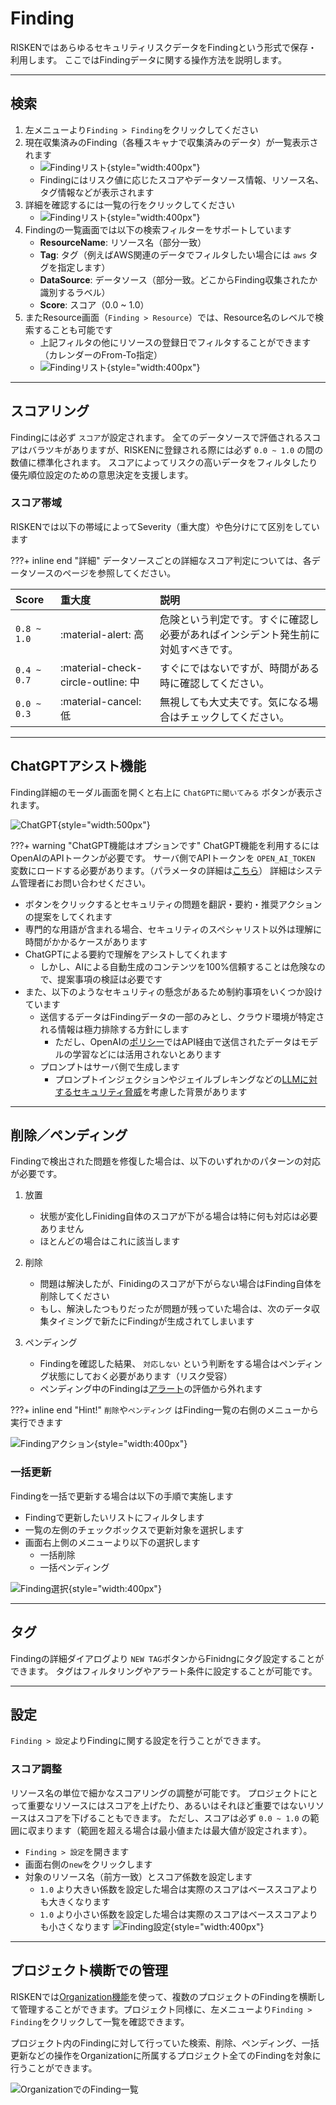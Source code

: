 # Finding
RISKENではあらゆるセキュリティリスクデータをFindingという形式で保存・利用します。
ここではFindingデータに関する操作方法を説明します。

---

## 検索

1. 左メニューより`Finding > Finding`をクリックしてください
2. 現在収集済みのFinding（各種スキャナで収集済みのデータ）が一覧表示されます
    - ![Findingリスト](/img/risken/finding_list.png){style="width:400px"}
    - Findingにはリスク値に応じたスコアやデータソース情報、リソース名、タグ情報などが表示されます
3. 詳細を確認するには一覧の行をクリックしてください
    - ![Findingリスト](/img/risken/finding_detail.png){style="width:400px"}
4. Findingの一覧画面では以下の検索フィルターをサポートしています
    - **ResourceName**: リソース名（部分一致）
    - **Tag**: タグ（例えばAWS関連のデータでフィルタしたい場合には `aws` タグを指定します）
    - **DataSource**: データソース（部分一致。どこからFinding収集されたか識別するラベル）
    - **Score**: スコア（0.0 ~ 1.0）
5. またResource画面（`Finding > Resource`）では、Resource名のレベルで検索することも可能です
    - 上記フィルタの他にリソースの登録日でフィルタすることができます（カレンダーのFrom-To指定）
    - ![Findingリスト](/img/risken/finding_resource.png){style="width:400px"}

---

## スコアリング

Findingには必ず `スコア`が設定されます。
全てのデータソースで評価されるスコアはバラツキがありますが、RISKENに登録される際には必ず `0.0 ~ 1.0` の間の数値に標準化されます。
スコアによってリスクの高いデータをフィルタしたり優先順位設定のための意思決定を支援します。


### スコア帯域

RISKENでは以下の帯域によってSeverity（重大度）や色分けにて区別をしています

???+ inline end "詳細"
    データソースごとの詳細なスコア判定については、各データソースのページを参照してください。

| Score       | 重大度                              | 説明                                                                   |
| :---------- | :--------------------------------- | :-------------------------------------------------------------------- |
| `0.8 ~ 1.0` | :material-alert:                高 | 危険という判定です。すぐに確認し必要があればインシデント発生前に対処すべきです。    |
| `0.4 ~ 0.7` | :material-check-circle-outline: 中 | すぐにではないですが、時間がある時に確認してください。                      　  |
| `0.0 ~ 0.3` | :material-cancel:               低 | 無視しても大丈夫です。気になる場合はチェックしてください。                       |

---

## ChatGPTアシスト機能

Finding詳細のモーダル画面を開くと右上に `ChatGPTに聞いてみる` ボタンが表示されます。

![ChatGPT](/img/risken/finding_openai.png){style="width:500px"}

???+ warning "ChatGPT機能はオプションです"
    ChatGPT機能を利用するにはOpenAIのAPIトークンが必要です。
    サーバ側でAPIトークンを `OPEN_AI_TOKEN` 変数にロードする必要があります。（パラメータの詳細は[こちら](/admin/param_core/)）
    詳細はシステム管理者にお問い合わせください。

- ボタンをクリックするとセキュリティの問題を翻訳・要約・推奨アクションの提案をしてくれます
- 専門的な用語が含まれる場合、セキュリティのスペシャリスト以外は理解に時間がかかるケースがあります
- ChatGPTによる要約で理解をアシストしてくれます
    - しかし、AIによる自動生成のコンテンツを100%信頼することは危険なので、提案事項の検証は必要です
- また、以下のようなセキュリティの懸念があるため制約事項をいくつか設けています
    - 送信するデータはFindingデータの一部のみとし、クラウド環境が特定される情報は極力排除する方針にします
        - ただし、OpenAIの[ポリシー](https://openai.com/policies/api-data-usage-policies)ではAPI経由で送信されたデータはモデルの学習などには活用されないとあります
    - プロンプトはサーバ側で生成します
        - プロンプトインジェクションやジェイルブレキングなどの[LLMに対するセキュリティ脅威](https://github.com/dair-ai/Prompt-Engineering-Guide/blob/main/guides/prompts-adversarial.md)を考慮した背景があります

---

## 削除／ペンディング

Findingで検出された問題を修復した場合は、以下のいずれかのパターンの対応が必要です。

1. 放置
    - 状態が変化しFiniding自体のスコアが下がる場合は特に何も対応は必要ありません
    - ほとんどの場合はこれに該当します

2. 削除
    - 問題は解決したが、Finidingのスコアが下がらない場合はFinding自体を削除してください
    - もし、解決したつもりだったが問題が残っていた場合は、次のデータ収集タイミングで新たにFindingが生成されてしまいます

3. ペンディング
    - Findingを確認した結果、 `対応しない` という判断をする場合はペンディング状態にしておく必要があります（リスク受容）
    - ペンディング中のFindingは[アラート](/risken/alert/)の評価から外れます

???+ inline end "Hint!"
    `削除`や`ペンディング` はFinding一覧の右側のメニューから実行できます

![Findingアクション](/img/risken/finding_action.png){style="width:400px"}


### 一括更新

Findingを一括で更新する場合は以下の手順で実施します

- Findingで更新したいリストにフィルタします
- 一覧の左側のチェックボックスで更新対象を選択します
- 画面右上側のメニューより以下の選択します
    - 一括削除
    - 一括ペンディング

![Finding選択](/img/risken/finding_selected.png){style="width:400px"}

---

## タグ

Findingの詳細ダイアログより `NEW TAG`ボタンからFinidngにタグ設定することができます。
タグはフィルタリングやアラート条件に設定することが可能です。

---


## 設定

`Finding > 設定`よりFindingに関する設定を行うことができます。

### スコア調整

リソース名の単位で細かなスコアリングの調整が可能です。
プロジェクトにとって重要なリソースにはスコアを上げたり、あるいはそれほど重要ではないリソースはスコアを下げることもできます。
ただし、スコアは必ず `0.0 ~ 1.0` の範囲に収まります（範囲を超える場合は最小値または最大値が設定されます）。

- `Finding > 設定`を開きます
- 画面右側の`new`をクリックします
- 対象のリソース名（前方一致）とスコア係数を設定します
    - `1.0` より大きい係数を設定した場合は実際のスコアはベーススコアよりも大きくなります
    - `1.0` より小さい係数を設定した場合は実際のスコアはベーススコアよりも小さくなります
![Finding設定](/img/risken/finding_setting.png){style="width:400px"}

--- 

## プロジェクト横断での管理

RISKENでは[Organization機能](/risken/organization/)を使って、複数のプロジェクトのFindingを横断して管理することができます。プロジェクト同様に、左メニューより`Finding > Finding`をクリックして一覧を確認できます。

プロジェクト内のFindingに対して行っていた検索、削除、ペンディング、一括更新などの操作をOrganizationに所属するプロジェクト全てのFindingを対象に行うことができます。


![OrganizationでのFinding一覧](/img/risken/finding_organization.png)